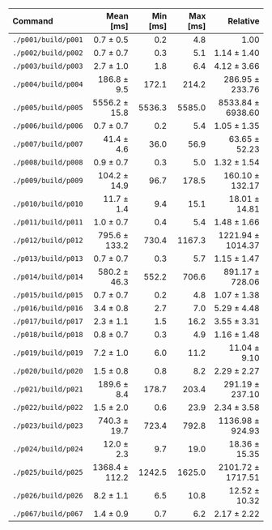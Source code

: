 | Command | Mean [ms] | Min [ms] | Max [ms] | Relative |
|:---|---:|---:|---:|---:|
| `./p001/build/p001` | 0.7 ± 0.5 | 0.2 | 4.8 | 1.00 |
| `./p002/build/p002` | 0.7 ± 0.7 | 0.3 | 5.1 | 1.14 ± 1.40 |
| `./p003/build/p003` | 2.7 ± 1.0 | 1.8 | 6.4 | 4.12 ± 3.66 |
| `./p004/build/p004` | 186.8 ± 9.5 | 172.1 | 214.2 | 286.95 ± 233.76 |
| `./p005/build/p005` | 5556.2 ± 15.8 | 5536.3 | 5585.0 | 8533.84 ± 6938.60 |
| `./p006/build/p006` | 0.7 ± 0.7 | 0.2 | 5.4 | 1.05 ± 1.35 |
| `./p007/build/p007` | 41.4 ± 4.6 | 36.0 | 56.9 | 63.65 ± 52.23 |
| `./p008/build/p008` | 0.9 ± 0.7 | 0.3 | 5.0 | 1.32 ± 1.54 |
| `./p009/build/p009` | 104.2 ± 14.9 | 96.7 | 178.5 | 160.10 ± 132.17 |
| `./p010/build/p010` | 11.7 ± 1.4 | 9.4 | 15.1 | 18.01 ± 14.81 |
| `./p011/build/p011` | 1.0 ± 0.7 | 0.4 | 5.4 | 1.48 ± 1.66 |
| `./p012/build/p012` | 795.6 ± 133.2 | 730.4 | 1167.3 | 1221.94 ± 1014.37 |
| `./p013/build/p013` | 0.7 ± 0.7 | 0.3 | 5.7 | 1.15 ± 1.47 |
| `./p014/build/p014` | 580.2 ± 46.3 | 552.2 | 706.6 | 891.17 ± 728.06 |
| `./p015/build/p015` | 0.7 ± 0.7 | 0.2 | 4.8 | 1.07 ± 1.38 |
| `./p016/build/p016` | 3.4 ± 0.8 | 2.7 | 7.0 | 5.29 ± 4.48 |
| `./p017/build/p017` | 2.3 ± 1.1 | 1.5 | 16.2 | 3.55 ± 3.31 |
| `./p018/build/p018` | 0.8 ± 0.7 | 0.3 | 4.9 | 1.16 ± 1.48 |
| `./p019/build/p019` | 7.2 ± 1.0 | 6.0 | 11.2 | 11.04 ± 9.10 |
| `./p020/build/p020` | 1.5 ± 0.8 | 0.8 | 8.2 | 2.29 ± 2.27 |
| `./p021/build/p021` | 189.6 ± 8.4 | 178.7 | 203.4 | 291.19 ± 237.10 |
| `./p022/build/p022` | 1.5 ± 2.0 | 0.6 | 23.9 | 2.34 ± 3.58 |
| `./p023/build/p023` | 740.3 ± 19.7 | 723.4 | 792.8 | 1136.98 ± 924.93 |
| `./p024/build/p024` | 12.0 ± 2.3 | 9.7 | 19.0 | 18.36 ± 15.35 |
| `./p025/build/p025` | 1368.4 ± 112.2 | 1242.5 | 1625.0 | 2101.72 ± 1717.51 |
| `./p026/build/p026` | 8.2 ± 1.1 | 6.5 | 10.8 | 12.52 ± 10.32 |
| `./p067/build/p067` | 1.4 ± 0.9 | 0.7 | 6.2 | 2.17 ± 2.22 |
